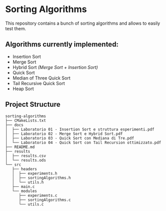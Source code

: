 # Sorting Algorithms

This repository contains a bunch of sorting algorithms and allows to easily test them.

## Algorithms currently implemented:

- Insertion Sort
- Merge Sort
- Hybrid Sort _(Merge Sort + Insertion Sort)_
- Quick Sort
- Median of Three Quick Sort
- Tail Recursive Quick Sort
- Heap Sort

## Project Structure

```
sorting-algorithms
├── CMakeLists.txt
├── docs
│  ├── Laboratorio 01 - Insertion Sort e struttura esperimenti.pdf
│  ├── Laboratorio 02 - Merge Sort e Hybrid Sort.pdf
│  ├── Laboratorio 03 - Quick Sort con Mediana di Tre.pdf
│  └── Laboratorio 04 - Quick Sort con Tail Recursion ottimizzato.pdf
├── README.md
├── results
│  ├── results.csv
│  └── results.ods
└── src
   ├── headers
   │  ├── experiments.h
   │  ├── sortingAlgorithms.h
   │  └── utils.h
   ├── main.c
   └── modules
      ├── experiments.c
      ├── sortingAlgorithms.c
      └── utils.c
```
